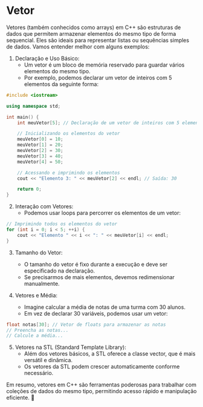 # Vetor

Vetores (também conhecidos como arrays) em C++ são estruturas de dados que permitem armazenar elementos do mesmo tipo de forma sequencial. Eles são ideais para representar listas ou sequências simples de dados. Vamos entender melhor com alguns exemplos:

1. Declaração e Uso Básico:
   * Um vetor é um bloco de memória reservado para guardar vários elementos do mesmo tipo.
   * Por exemplo, podemos declarar um vetor de inteiros com 5 elementos da seguinte forma:

~~~cpp
#include <iostream>

using namespace std;

int main() {
    int meuVetor[5]; // Declaração de um vetor de inteiros com 5 elementos

    // Inicializando os elementos do vetor
    meuVetor[0] = 10;
    meuVetor[1] = 20;
    meuVetor[2] = 30;
    meuVetor[3] = 40;
    meuVetor[4] = 50;

    // Acessando e imprimindo os elementos
    cout << "Elemento 3: " << meuVetor[2] << endl; // Saída: 30

    return 0;
}
~~~

2. Interação com Vetores:
   * Podemos usar loops para percorrer os elementos de um vetor:

~~~cpp
// Imprimindo todos os elementos do vetor
for (int i = 0; i < 5; ++i) {
    cout << "Elemento " << i << ": " << meuVetor[i] << endl;
}
~~~

3. Tamanho do Vetor:
   * O tamanho do vetor é fixo durante a execução e deve ser especificado na declaração.
   * Se precisarmos de mais elementos, devemos redimensionar manualmente.

4. Vetores e Média:
   * Imagine calcular a média de notas de uma turma com 30 alunos.
   * Em vez de declarar 30 variáveis, podemos usar um vetor:

~~~cpp
float notas[30]; // Vetor de floats para armazenar as notas
// Preencha as notas...
// Calcule a média...
~~~

5. Vetores na STL (Standard Template Library):
   * Além dos vetores básicos, a STL oferece a classe vector, que é mais versátil e dinâmica.
   * Os vetores da STL podem crescer automaticamente conforme necessário.

Em resumo, vetores em C++ são ferramentas poderosas para trabalhar com coleções de dados do mesmo tipo, permitindo acesso rápido e manipulação eficiente. 🚀